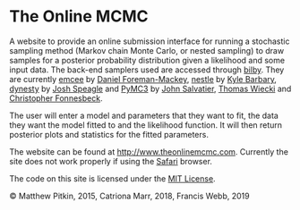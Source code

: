 # The Online MCMC #

A website to provide an online submission interface for running a stochastic sampling method (Markov chain Monte Carlo, or nested sampling) to draw samples for a posterior probability distribution given a likelihood and some input data. The back-end samplers used are accessed through [bilby](https://pypi.org/project/bilby/). They are currently [emcee](http://dfm.io/emcee/current/) by [Daniel Foreman-Mackey](http://dan.iel.fm/), [nestle](http://kylebarbary.com/nestle/) by [Kyle Barbary](https://bids.berkeley.edu/people/kyle-barbary), [dynesty](https://dynesty.readthedocs.io/en/latest/) by [Josh Speagle](https://joshspeagle.github.io/) and [PyMC3](https://docs.pymc.io/) by [John Salvatier](http://johnsalvatier.org/), [Thomas Wiecki](https://twiecki.io/) and [Christopher Fonnesbeck](https://github.com/fonnesbeck).

The user will enter a model and parameters that they want to fit, the data they want the model fitted to and the likelihood function. It will then return posterior plots and statistics for the fitted parameters.

The website can be found at http://www.theonlinemcmc.com. Currently the site does not work properly if using the [Safari](https://www.apple.com/uk/safari/) browser.

The code on this site is licensed under the [MIT License](http://opensource.org/licenses/MIT).

&copy; Matthew Pitkin, 2015, Catriona Marr, 2018, Francis Webb, 2019
